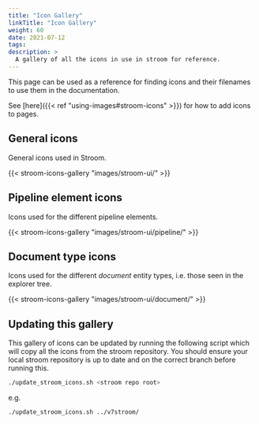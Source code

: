 ```yaml
---
title: "Icon Gallery"
linkTitle: "Icon Gallery"
weight: 60
date: 2021-07-12
tags: 
description: >
  A gallery of all the icons in use in stroom for reference.
---
```


This page can be used as a reference for finding icons and their filenames to use them in the documentation.

See [here]({{< ref "using-images#stroom-icons" >}}) for how to add icons to pages.


## General icons

General icons used in Stroom.

{{< stroom-icons-gallery "images/stroom-ui/" >}}


## Pipeline element icons

Icons used for the different pipeline elements.

{{< stroom-icons-gallery "images/stroom-ui/pipeline/" >}}


## Document type icons

Icons used for the different _document_ entity types, i.e. those seen in the explorer tree.

{{< stroom-icons-gallery "images/stroom-ui/document/" >}}


## Updating this gallery

This gallery of icons can be updated by running the following script which will copy all the icons from the stroom repository.
You should ensure your local stroom repository is up to date and on the correct branch before running this.

```bash
./update_stroom_icons.sh <stroom repo root>
```

e.g. 

```bash
./update_stroom_icons.sh ../v7stroom/
```
